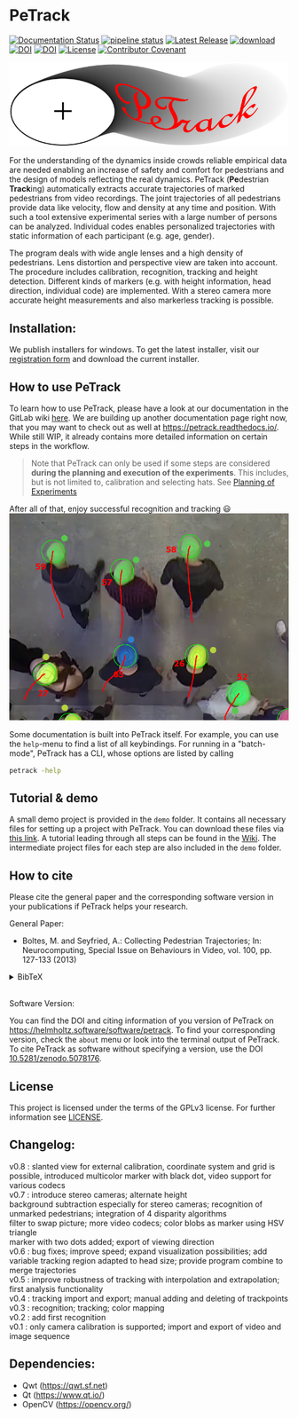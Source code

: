 # PeTrack

[![Documentation Status](https://readthedocs.org/projects/petrack/badge/?version=latest)](https://petrack.readthedocs.io/en/latest/?badge=latest)
[![pipeline status](https://jugit.fz-juelich.de/ped-dyn-emp/petrack/badges/master/pipeline.svg)](https://jugit.fz-juelich.de/ped-dyn-emp/petrack/-/commits/master) 
[![Latest Release](https://jugit.fz-juelich.de/ped-dyn-emp/petrack/-/badges/release.svg)](https://jugit.fz-juelich.de/ped-dyn-emp/petrack/-/releases)
[![download](https://img.shields.io/badge/download-here-brightgreen?link=https://go.fzj.de/petrack-download&link=https://go.fzj.de/petrack-download)](https://go.fzj.de/petrack-download)
[![DOI](https://zenodo.org/badge/DOI/10.1016/j.neucom.2012.01.036.svg)](https://doi.org/10.1016/j.neucom.2012.01.036)
[![DOI](https://zenodo.org/badge/doi/10.5078176/zenodo.5078176.svg)](https://doi.org/10.5281/zenodo.5078176)
[![License](https://img.shields.io/badge/License-GPLv3-blue)](https://opensource.org/license/gpl-3-0)
[![Contributor Covenant](https://img.shields.io/badge/Contributor%20Covenant-2.1-4baaaa.svg)](CODE_OF_CONDUCT.md) 

![PeTrack logo](/icons/logo.png)

For the understanding of the dynamics inside crowds reliable empirical data are needed enabling an increase of safety and comfort for pedestrians and the design of models reflecting the real dynamics. PeTrack (**Pe**destrian **Track**ing) automatically extracts accurate trajectories of marked pedestrians from video recordings. The joint trajectories of all pedestrians provide data like velocity, flow and density at any time and position. With such a tool extensive experimental series with a large number of persons can be analyzed. Individual codes enables personalized trajectories with static information of each participant (e.g. age, gender).

The program deals with wide angle lenses and a high density of pedestrians. Lens distortion and perspective view are taken into account. The procedure includes calibration, recognition, tracking and height detection.
Different kinds of markers (e.g. with height information, head direction, individual code) are implemented. With a stereo camera more accurate height measurements and also markerless tracking is possible.


## Installation:
We publish installers for windows. To get the latest installer, visit our
[registration form](https://go.fzj.de/petrack-download) and download the current installer. 

## How to use PeTrack

To learn how to use PeTrack, please have a look at our documentation in the GitLab wiki [here](https://go.fzj.de/petrack-wiki). We are building up another documentation page right now, that you may want to check out as well at https://petrack.readthedocs.io/. While still WIP, it already contains more detailed information on certain steps in the workflow.

> Note that PeTrack can only be used if some steps are considered **during the planning and execution of the experiments**. This includes, but is not limited to, calibration and selecting hats. See [Planning of Experiments](https://petrack.readthedocs.io/en/latest/planning/planning.html)

After all of that, enjoy successful recognition and tracking 😃
![Picture of pedestrians with colored hats with indications of detected heads and tracked past trajectory](/docs/source/user_interface/images/past_path.png)

Some documentation is built into PeTrack itself. For example, you can use the `help`-menu to find a list of all keybindings. For running in a "batch-mode", PeTrack has a CLI, whose options are listed by calling
```bash
petrack -help
```

## Tutorial & demo
A small demo project is provided in the `demo` folder. It contains all necessary
files for setting up a project with PeTrack. You can download these files via
[this link](https://go.fzj.de/petrack-demo-download). A tutorial leading through
all steps can be found in the
[Wiki](https://jugit.fz-juelich.de/ped-dyn-emp/petrack/-/wikis/home#for-users-of-petrack).
The intermediate project files for each step are also included in the `demo`
folder.

## How to cite
Please cite the general paper and the corresponding software version in your publications if PeTrack helps your research.

General Paper:
- Boltes, M. and Seyfried, A.: Collecting Pedestrian Trajectories; In: Neurocomputing, Special Issue on Behaviours in Video, vol. 100, pp. 127-133 (2013)
<details><summary>BibTeX</summary>

```
@article{BOLTES2013127,
    title = {Collecting pedestrian trajectories},
    journal = {Neurocomputing},
    volume = {100},
    pages = {127-133},
    year = {2013},
    note = {Special issue: Behaviours in video},
    issn = {0925-2312},
    doi = {https://doi.org/10.1016/j.neucom.2012.01.036},
    author = {Maik Boltes and Armin Seyfried},
    keywords = {Pedestrian detection, Laboratory experiment},
}
```
</details><br>

Software Version:

You can find the DOI and citing information of you version of PeTrack on https://helmholtz.software/software/petrack. To find your corresponding version, check the `about` menu or look into the terminal output of PeTrack. To cite PeTrack as software without specifying a version, use the DOI [10.5281/zenodo.5078176](https://doi.org/10.5281/zenodo.5078176).


## License
This project is licensed under the terms of the GPLv3 license. For further information see [LICENSE](./LICENSE).

## Changelog:
v0.8 : slanted view for external calibration, coordinate system and grid is possible, introduced multicolor marker with black dot, video support for various codecs <br/>
v0.7 : introduce stereo cameras; alternate height <br/>
       background subtraction especially for stereo cameras; recognition of unmarked pedestrians; integration of 4 disparity algorithms <br/>
       filter to swap picture; more video codecs; color blobs as marker using HSV triangle <br/>
       marker with two dots added; export of viewing direction <br/>
v0.6 : bug fixes; improve speed; expand visualization possibilities; add variable tracking region adapted to head size; provide program combine to merge trajectories <br/>
v0.5 : improve robustness of tracking with interpolation and extrapolation; first analysis functionality <br/>
v0.4 : tracking import and export; manual adding and deleting of trackpoints <br/>
v0.3 : recognition; tracking; color mapping <br/>
v0.2 : add first recognition <br/>
v0.1 : only camera calibration is supported; import and export of video and image sequence <br/>

## Dependencies:
* Qwt         (https://qwt.sf.net)
* Qt          (https://www.qt.io/)
* OpenCV      (https://opencv.org/)
